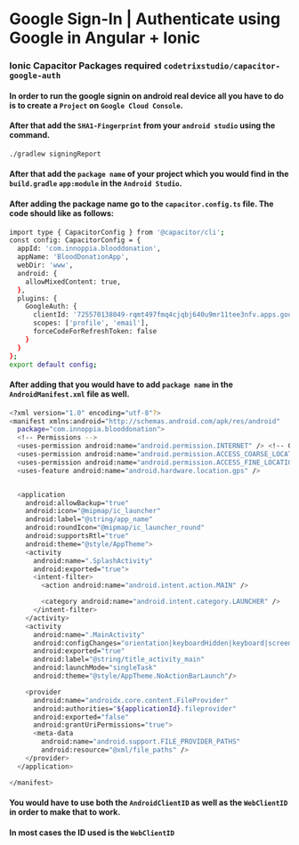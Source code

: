 # Google Sign-In | Authenticate using Google in Angular + Ionic 

### Ionic Capacitor Packages required `codetrixstudio/capacitor-google-auth`

#### In order to run the google signin on android real device all you have to do is to create a `Project` on `Google Cloud Console`. 


#### After that add the `SHA1-Fingerprint` from your `android studio` using the command. 
```bash
./gradlew signingReport
```

#### After that add the `package name` of your project which you would find in the `build.gradle` `app:module` in the `Android Studio`. 

#### After adding the package name go to the `capacitor.config.ts` file. The code should like as follows: 

```bash 
import type { CapacitorConfig } from '@capacitor/cli';
const config: CapacitorConfig = {
  appId: 'com.innoppia.blooddonation',
  appName: 'BloodDonationApp',
  webDir: 'www',
  android: {
    allowMixedContent: true,
  },
  plugins: {
    GoogleAuth: {
      clientId: '725570138049-rqmt497fmq4cjqbj640u9mr11tee3nfv.apps.googleusercontent.com',
      scopes: ['profile', 'email'],
      forceCodeForRefreshToken: false
    }
  }
};
export default config;
```


#### After adding that you would have to add `package name` in the `AndroidManifest.xml` file as well. 
```bash 
<?xml version="1.0" encoding="utf-8"?>
<manifest xmlns:android="http://schemas.android.com/apk/res/android"
  package="com.innoppia.blooddonation">
  <!-- Permissions -->
  <uses-permission android:name="android.permission.INTERNET" /> <!-- Geolocation API -->
  <uses-permission android:name="android.permission.ACCESS_COARSE_LOCATION" />
  <uses-permission android:name="android.permission.ACCESS_FINE_LOCATION" />
  <uses-feature android:name="android.hardware.location.gps" />


  <application
    android:allowBackup="true"
    android:icon="@mipmap/ic_launcher"
    android:label="@string/app_name"
    android:roundIcon="@mipmap/ic_launcher_round"
    android:supportsRtl="true"
    android:theme="@style/AppTheme">
    <activity
      android:name=".SplashActivity"
      android:exported="true">
      <intent-filter>
        <action android:name="android.intent.action.MAIN" />

        <category android:name="android.intent.category.LAUNCHER" />
      </intent-filter>
    </activity>
    <activity
      android:name=".MainActivity"
      android:configChanges="orientation|keyboardHidden|keyboard|screenSize|locale|smallestScreenSize|screenLayout|uiMode|navigation"
      android:exported="true"
      android:label="@string/title_activity_main"
      android:launchMode="singleTask"
      android:theme="@style/AppTheme.NoActionBarLaunch"/>

    <provider
      android:name="androidx.core.content.FileProvider"
      android:authorities="${applicationId}.fileprovider"
      android:exported="false"
      android:grantUriPermissions="true">
      <meta-data
        android:name="android.support.FILE_PROVIDER_PATHS"
        android:resource="@xml/file_paths" />
    </provider>
  </application>

</manifest>

```

#### You would have to use both the `AndroidClientID` as well as the `WebClientID` in order to make that to work. 
#### In most cases the ID used is the `WebClientID`